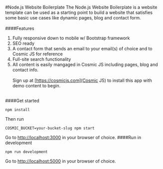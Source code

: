 #Node.js Website Boilerplate
The Node.js Website Boilerplate is a website template can be used as a starting point to build a website that satisfies some basic use cases like dynamic pages, blog and contact form.<br /><br />
####Features
1. Fully responsive down to mobile w/ Bootstrap framework<br />
2. SEO ready<br />
3. A contact form that sends an email to your email(s) of choice and to Cosmic JS for reference<br />
4. Full-site search functionality<br />
5. All content is easily mangaged in Cosmic JS including pages, blog and contact info.
<br /><br />
Sign up at [https://cosmicjs.com](Cosmic JS) to install this app with demo content to begin.<br /><br />

####Get started
```
npm install
```
Then run 
```
COSMIC_BUCKET=your-bucket-slug npm start
```
Go to [http://localhost:3000](http://localhost:3000) in your browser of choice.
####Run in development
```
npm run development
```
Go to [http://localhost:5000](http://localhost:5000) in your browser of choice.